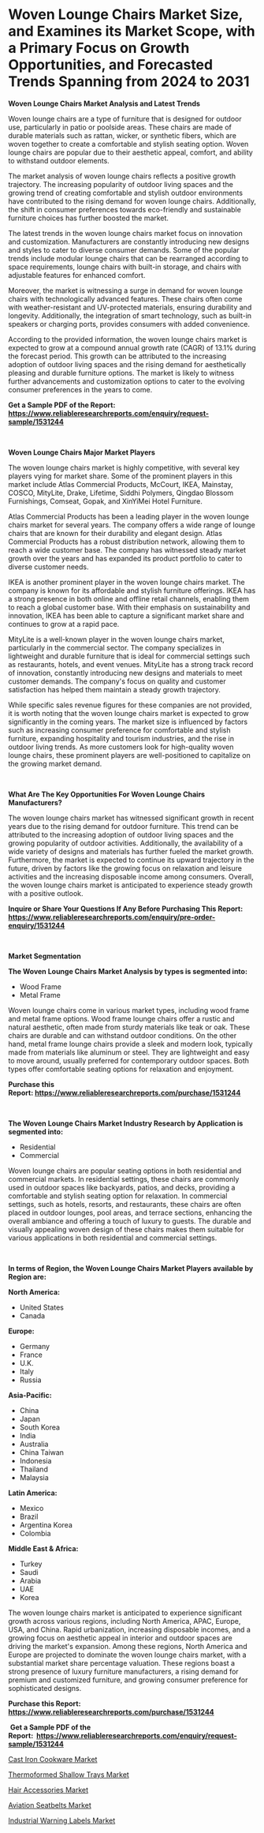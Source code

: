 <p><h1>Woven Lounge Chairs Market Size, and Examines its Market Scope, with a Primary Focus on Growth Opportunities, and Forecasted Trends Spanning from 2024 to 2031</h1></p><p><strong>Woven Lounge Chairs Market Analysis and Latest Trends</strong></p>
<p><p>Woven lounge chairs are a type of furniture that is designed for outdoor use, particularly in patio or poolside areas. These chairs are made of durable materials such as rattan, wicker, or synthetic fibers, which are woven together to create a comfortable and stylish seating option. Woven lounge chairs are popular due to their aesthetic appeal, comfort, and ability to withstand outdoor elements.</p><p>The market analysis of woven lounge chairs reflects a positive growth trajectory. The increasing popularity of outdoor living spaces and the growing trend of creating comfortable and stylish outdoor environments have contributed to the rising demand for woven lounge chairs. Additionally, the shift in consumer preferences towards eco-friendly and sustainable furniture choices has further boosted the market.</p><p>The latest trends in the woven lounge chairs market focus on innovation and customization. Manufacturers are constantly introducing new designs and styles to cater to diverse consumer demands. Some of the popular trends include modular lounge chairs that can be rearranged according to space requirements, lounge chairs with built-in storage, and chairs with adjustable features for enhanced comfort.</p><p>Moreover, the market is witnessing a surge in demand for woven lounge chairs with technologically advanced features. These chairs often come with weather-resistant and UV-protected materials, ensuring durability and longevity. Additionally, the integration of smart technology, such as built-in speakers or charging ports, provides consumers with added convenience.</p><p>According to the provided information, the woven lounge chairs market is expected to grow at a compound annual growth rate (CAGR) of 13.1% during the forecast period. This growth can be attributed to the increasing adoption of outdoor living spaces and the rising demand for aesthetically pleasing and durable furniture options. The market is likely to witness further advancements and customization options to cater to the evolving consumer preferences in the years to come.</p></p>
<p><strong>Get a Sample PDF of the Report:&nbsp; <a href="https://www.reliableresearchreports.com/enquiry/request-sample/1531244">https://www.reliableresearchreports.com/enquiry/request-sample/1531244</a></strong></p>
<p>&nbsp;</p>
<p><strong>Woven Lounge Chairs Major Market Players</strong></p>
<p><p>The woven lounge chairs market is highly competitive, with several key players vying for market share. Some of the prominent players in this market include Atlas Commercial Products, McCourt, IKEA, Mainstay, COSCO, MityLite, Drake, Lifetime, Siddhi Polymers, Qingdao Blossom Furnishings, Comseat, Gopak, and XinYiMei Hotel Furniture.</p><p>Atlas Commercial Products has been a leading player in the woven lounge chairs market for several years. The company offers a wide range of lounge chairs that are known for their durability and elegant design. Atlas Commercial Products has a robust distribution network, allowing them to reach a wide customer base. The company has witnessed steady market growth over the years and has expanded its product portfolio to cater to diverse customer needs.</p><p>IKEA is another prominent player in the woven lounge chairs market. The company is known for its affordable and stylish furniture offerings. IKEA has a strong presence in both online and offline retail channels, enabling them to reach a global customer base. With their emphasis on sustainability and innovation, IKEA has been able to capture a significant market share and continues to grow at a rapid pace.</p><p>MityLite is a well-known player in the woven lounge chairs market, particularly in the commercial sector. The company specializes in lightweight and durable furniture that is ideal for commercial settings such as restaurants, hotels, and event venues. MityLite has a strong track record of innovation, constantly introducing new designs and materials to meet customer demands. The company's focus on quality and customer satisfaction has helped them maintain a steady growth trajectory.</p><p>While specific sales revenue figures for these companies are not provided, it is worth noting that the woven lounge chairs market is expected to grow significantly in the coming years. The market size is influenced by factors such as increasing consumer preference for comfortable and stylish furniture, expanding hospitality and tourism industries, and the rise in outdoor living trends. As more customers look for high-quality woven lounge chairs, these prominent players are well-positioned to capitalize on the growing market demand.</p></p>
<p>&nbsp;</p>
<p><strong>What Are The Key Opportunities For Woven Lounge Chairs Manufacturers?</strong></p>
<p><p>The woven lounge chairs market has witnessed significant growth in recent years due to the rising demand for outdoor furniture. This trend can be attributed to the increasing adoption of outdoor living spaces and the growing popularity of outdoor activities. Additionally, the availability of a wide variety of designs and materials has further fueled the market growth. Furthermore, the market is expected to continue its upward trajectory in the future, driven by factors like the growing focus on relaxation and leisure activities and the increasing disposable income among consumers. Overall, the woven lounge chairs market is anticipated to experience steady growth with a positive outlook.</p></p>
<p><strong>Inquire or Share Your Questions If Any Before Purchasing This Report: <a href="https://www.reliableresearchreports.com/enquiry/pre-order-enquiry/1531244">https://www.reliableresearchreports.com/enquiry/pre-order-enquiry/1531244</a></strong></p>
<p>&nbsp;</p>
<p><strong>Market Segmentation</strong></p>
<p><strong>The Woven Lounge Chairs Market Analysis by types is segmented into:</strong></p>
<p><ul><li>Wood Frame</li><li>Metal Frame</li></ul></p>
<p><p>Woven lounge chairs come in various market types, including wood frame and metal frame options. Wood frame lounge chairs offer a rustic and natural aesthetic, often made from sturdy materials like teak or oak. These chairs are durable and can withstand outdoor conditions. On the other hand, metal frame lounge chairs provide a sleek and modern look, typically made from materials like aluminum or steel. They are lightweight and easy to move around, usually preferred for contemporary outdoor spaces. Both types offer comfortable seating options for relaxation and enjoyment.</p></p>
<p><strong>Purchase this Report:&nbsp;<a href="https://www.reliableresearchreports.com/purchase/1531244">https://www.reliableresearchreports.com/purchase/1531244</a></strong></p>
<p>&nbsp;</p>
<p><strong>The Woven Lounge Chairs Market Industry Research by Application is segmented into:</strong></p>
<p><ul><li>Residential</li><li>Commercial</li></ul></p>
<p><p>Woven lounge chairs are popular seating options in both residential and commercial markets. In residential settings, these chairs are commonly used in outdoor spaces like backyards, patios, and decks, providing a comfortable and stylish seating option for relaxation. In commercial settings, such as hotels, resorts, and restaurants, these chairs are often placed in outdoor lounges, pool areas, and terrace sections, enhancing the overall ambiance and offering a touch of luxury to guests. The durable and visually appealing woven design of these chairs makes them suitable for various applications in both residential and commercial settings.</p></p>
<p>&nbsp;</p>
<p><strong>In terms of Region, the Woven Lounge Chairs Market Players available by Region are:</strong></p>
<p>
    <p> <strong> North America: </strong>
        <ul>
            <li>United States</li>
            <li>Canada</li>
        </ul>
        </p> 
    <p> <strong> Europe: </strong>
        <ul>
            <li>Germany</li>
            <li>France</li>
            <li>U.K.</li>
            <li>Italy</li>
            <li>Russia</li>
        </ul>
        </p> 
    <p> <strong> Asia-Pacific: </strong>
        <ul>
            <li>China</li>
            <li>Japan</li>
            <li>South Korea</li>
            <li>India</li>
            <li>Australia</li>
            <li>China Taiwan</li>
            <li>Indonesia</li>
            <li>Thailand</li>
            <li>Malaysia</li>
        </ul>
        </p> 
    <p> <strong> Latin America: </strong>
        <ul>
            <li>Mexico</li>
            <li>Brazil</li>
            <li>Argentina Korea</li>
            <li>Colombia</li>
        </ul>
        </p> 
    <p> <strong> Middle East & Africa: </strong>
        <ul>
            <li>Turkey</li>
            <li>Saudi</li>
            <li>Arabia</li>
            <li>UAE</li>
            <li>Korea</li>
        </ul>
    </p>
    </p>
<p><p>The woven lounge chairs market is anticipated to experience significant growth across various regions, including North America, APAC, Europe, USA, and China. Rapid urbanization, increasing disposable incomes, and a growing focus on aesthetic appeal in interior and outdoor spaces are driving the market's expansion. Among these regions, North America and Europe are projected to dominate the woven lounge chairs market, with a substantial market share percentage valuation. These regions boast a strong presence of luxury furniture manufacturers, a rising demand for premium and customized furniture, and growing consumer preference for sophisticated designs.</p></p>
<p><strong>Purchase this Report: <a href="https://www.reliableresearchreports.com/purchase/1531244">https://www.reliableresearchreports.com/purchase/1531244</a></strong></p>
<p>&nbsp;<strong>Get a Sample PDF of the Report:&nbsp;&nbsp;<a href="https://www.reliableresearchreports.com/enquiry/request-sample/1531244">https://www.reliableresearchreports.com/enquiry/request-sample/1531244</a></strong></p>
<p><strong></strong></p>
<p><p><a href="https://github.com/PeterParrish5/Market-Research-Report-List-2/blob/main/cast-iron-cookware-market.md">Cast Iron Cookware Market</a></p><p><a href="https://github.com/ChiragRp1/Market-Research-Report-List-2/blob/main/thermoformed-shallow-trays-market.md">Thermoformed Shallow Trays Market</a></p><p><a href="https://github.com/BryceTownsendr/Market-Research-Report-List-2/blob/main/hair-accessories-market.md">Hair Accessories Market</a></p><p><a href="https://github.com/WillieWoodard/Market-Research-Report-List-2/blob/main/aviation-seatbelts-market.md">Aviation Seatbelts Market</a></p><p><a href="https://github.com/ChiragRP21/Market-Research-Report-List-2/blob/main/industrial-warning-labels-market.md">Industrial Warning Labels Market</a></p></p>